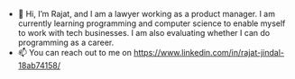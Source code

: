 - 👋 Hi, I’m Rajat, and I am a lawyer working as a product manager. I am currently learning programming and computer science to enable myself to work with tech businesses. I am also evaluating whether I can do programming as a career.
- 📫 You can reach out to me on https://www.linkedin.com/in/rajat-jindal-18ab74158/ 

<!---
mavRajat/mavRajat is a ✨ special ✨ repository because its `README.md` (this file) appears on your GitHub profile.
You can click the Preview link to take a look at your changes.
--->
